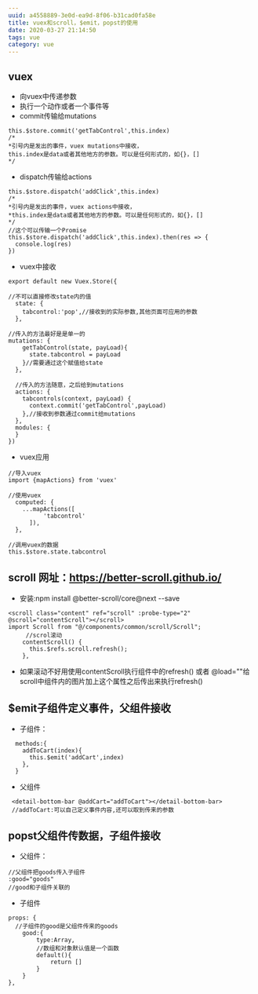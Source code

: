```yaml
---
uuid: a4558889-3e0d-ea9d-8f06-b31cad0fa58e
title: vuex和scroll，$emit，popst的使用
date: 2020-03-27 21:14:50
tags: vue
category: vue
---
```


##  vuex
* 向vuex中传递参数
* 执行一个动作或者一个事件等
* commit传输给mutations

```
this.$store.commit('getTabControl',this.index)
/*
*引号内是发出的事件，vuex mutations中接收，
this.index是data或者其他地方的参数。可以是任何形式的，如{}，[]
*/
```


* dispatch传输给actions

```
this.$store.dispatch('addClick',this.index)
/*
*引号内是发出的事件，vuex actions中接收，
*this.index是data或者其他地方的参数。可以是任何形式的，如{}，[]
*/
//这个可以传输一个Promise
this.$store.dispatch('addClick',this.index).then(res => {
  console.log(res)
})
```


* vuex中接收

```
export default new Vuex.Store({

//不可以直接修改state内的值
  state: {
    tabcontrol:'pop',//接收到的实际参数,其他页面可应用的参数
  },

//传入的方法最好是是单一的
mutations: {
    getTabControl(state, payLoad){
      state.tabcontrol = payLoad
    }//需要通过这个赋值给state
  },

  //传入的方法随意，之后给到mutations
  actions: {
    tabcontrols(context, payLoad) {
      context.commit('getTabControl',payLoad)
    },//接收到参数通过commit给mutations
  },
  modules: {
  }
})
```


* vuex应用

```
//导入vuex
import {mapActions} from 'vuex'

//使用vuex
  computed: {
    ...mapActions([
          'tabcontrol'
      ]),
  },

//调用vuex的数据
this.$store.state.tabcontrol
```

##  scroll 网址：https://better-scroll.github.io/

* 安装:npm install @better-scroll/core@next --save

```
<scroll class="content" ref="scroll" :probe-type="2" @scroll="contentScroll"></scroll>
import Scroll from "@/components/common/scroll/Scroll";
     //scrol滚动
    contentScroll() {
      this.$refs.scroll.refresh();
    },
```
* 如果滚动不好用使用contentScroll执行组件中的refresh() 或者 @load=""给scroll中组件内的图片加上这个属性之后传出来执行refresh()


## $emit子组件定义事件，父组件接收

* 子组件：

```
  methods:{
    addToCart(index){
      this.$emit('addCart',index)
    },
  }
```

* 父组件

```
 <detail-bottom-bar @addCart="addToCart"></detail-bottom-bar>
 //addToCart:可以自己定义事件内容,还可以取到传来的参数
```


## popst父组件传数据，子组件接收

* 父组件：

```
//父组件把goods传入子组件
:good="goods"
//good和子组件关联的
```

* 子组件

```
props: {
  //子组件的good是父组件传来的goods
    good:{
        type:Array,
        //数组和对象默认值是一个函数
        default(){
            return []
        }
    }
},
```